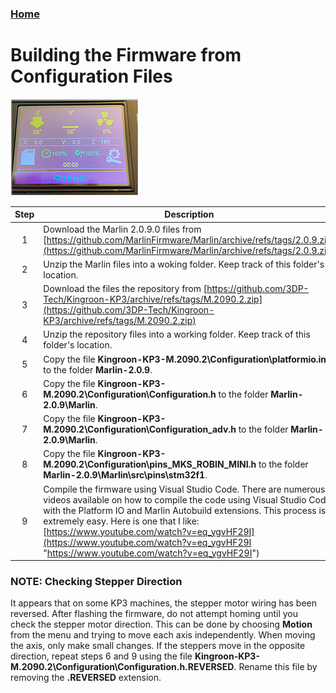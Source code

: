 ### [Home](https://3dp-tech.github.io/Kingroon-KP3/)

# Building the Firmware from Configuration Files
![](https://github.com/3DP-Tech/Kingroon-KP3/raw/main/Images/screen-205.png)

|Step|Description|
|:-:|-|
|1|Download the Marlin 2.0.9.0 files from [https://github.com/MarlinFirmware/Marlin/archive/refs/tags/2.0.9.zip](https://github.com/MarlinFirmware/Marlin/archive/refs/tags/2.0.9.zip)|
|2|Unzip the Marlin files into a woking folder. Keep track of this folder's location.|
|3|Download the files the repository from [https://github.com/3DP-Tech/Kingroon-KP3/archive/refs/tags/M.2090.2.zip](https://github.com/3DP-Tech/Kingroon-KP3/archive/refs/tags/M.2090.2.zip)|
|4|Unzip the repository files into a working folder. Keep track of this folder's location.|
|5|Copy the file **Kingroon-KP3-M.2090.2\Configuration\platformio.ini** to the folder **Marlin-2.0.9**.|
|6|Copy the file **Kingroon-KP3-M.2090.2\Configuration\Configuration.h** to the folder **Marlin-2.0.9\Marlin**.|
|7|Copy the file **Kingroon-KP3-M.2090.2\Configuration\Configuration_adv.h** to the folder **Marlin-2.0.9\Marlin**.|
|8|Copy the file **Kingroon-KP3-M.2090.2\Configuration\pins_MKS_ROBIN_MINI.h** to the folder **Marlin-2.0.9\Marlin\src\pins\stm32f1**.|
|9|Compile the firmware using Visual Studio Code. There are numerous videos available on how to compile the code using Visual Studio Code with the Platform IO and Marlin Autobuild extensions. This process is extremely easy. Here is one that I like: [https://www.youtube.com/watch?v=eq_ygvHF29I](https://www.youtube.com/watch?v=eq_ygvHF29I "https://www.youtube.com/watch?v=eq_ygvHF29I")|

### NOTE: Checking Stepper Direction
It appears that on some KP3 machines, the stepper motor wiring has been reversed. After flashing the firmware, do not attempt homing until you check the stepper motor direction. This can be done by choosing **Motion** from the menu and trying to move each axis independently. When moving the axis, only make small changes. If the steppers move in the opposite direction, repeat steps 6 and 9 using the file **Kingroon-KP3-M.2090.2\Configuration\Configuration.h.REVERSED**. Rename this file by removing the **.REVERSED** extension.

